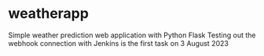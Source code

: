 # weatherapp
Simple weather prediction web application with Python Flask
Testing out the webhook connection with Jenkins is the first task on 3 August 2023
